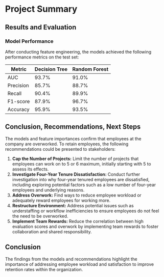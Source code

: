 # Project Summary

## Results and Evaluation

### Model Performance

After conducting feature engineering, the models achieved the following performance metrics on the test set:

| Metric    | Decision Tree | Random Forest |
|-----------|---------------|---------------|
| AUC       | 93.7%         | 91.0%         |
| Precision | 85.7%         | 88.7%         |
| Recall    | 90.4%         | 89.9%         |
| F1-score  | 87.9%         | 96.7%         |
| Accuracy  | 95.9%         | 93.5%         |


## Conclusion, Recommendations, Next Steps

The models and feature importances confirm that employees at the company are overworked. To retain employees, the following recommendations could be presented to stakeholders:

1. **Cap the Number of Projects:** Limit the number of projects that employees can work on to 5 or 6 maximum, initially starting with 5 to assess its effects.
2. **Investigate Four-Year Tenure Dissatisfaction:** Conduct further investigation into why four-year tenured employees are dissatisfied, including exploring potential factors such as a low number of four-year employees and underlying reasons.
3. **Address Overwork:** Find ways to reduce employee workload or adequately reward employees for working more.
4. **Restructure Environment:** Address potential issues such as understaffing or workflow inefficiencies to ensure employees do not feel the need to be overworked.
5. **Implement Team Rewards:** Reduce the correlation between high evaluation scores and overwork by implementing team rewards to foster collaboration and shared responsibility.

## Conclusion

The findings from the models and recommendations highlight the importance of addressing employee workload and satisfaction to improve retention rates within the organization.

